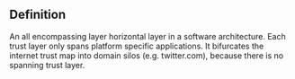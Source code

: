 ## Definition
An all encompassing layer horizontal layer in a software architecture. Each trust layer only spans platform specific applications. It bifurcates the internet trust map into domain silos (e.g. twitter.com), because there is no spanning trust layer.

<img src='https://github.com/WebOfTrust/keri/blob/main/images/spanning_layer.png?raw=true' alt="" />